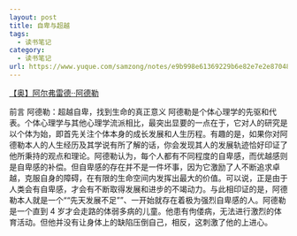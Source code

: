 ```yaml
---
layout: post
title: 自卑与超越
tags:
  - 读书笔记
category:
  - 读书笔记
url: https://www.yuque.com/samzong/notes/e9b998e61369229b6e82e7e2e8704873
---
```


[【奥】阿尔弗雷德··阿德勒](https://www.amazon.cn/gp/product/B013GD8VEY/ref=as_li_qf_sp_asin_tl?ie=UTF8\&camp=536\&creative=3200\&creativeASIN=B013GD8VEY\&linkCode=as2\&tag=llll1-23)

前言 阿德勒：超越自卑，找到生命的真正意义 阿德勒是个体心理学的先驱和代表。个体心理学与其他心理学流派相比，最突出显要的一点在于，它对人的研究是以个体为始，即首先关注个体本身的成长发展和人生历程。有趣的是，如果你对阿德勒本人的人生经历及其学说有所了解的话，你会发现其人的发展轨迹恰好印证了他所秉持的观点和理论。阿德勒认为，每个人都有不同程度的自卑感，而优越感则是自卑感的补偿。但自卑感的存在并不是一件坏事，因为它激励了人不断追求卓越，克服自身的障碍，在有限的生命空间内发挥出最大的价值。可以说，正是由于人类会有自卑感，才会有不断取得发展和进步的不竭动力。与此相印证的是，阿德勒本人就是一个““先天发展不足””、一开始就存在着极为强烈自卑感的人。阿德勒是一个直到 4 岁才会走路的体弱多病的儿童。他患有佝偻病，无法进行激烈的体育活动。但他并没有让身体上的缺陷压倒自己，相反，这刺激了他的上进心。
